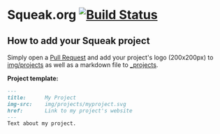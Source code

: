 # Squeak.org [![Build Status](https://travis-ci.org/HPI-SWA-Lab/squeak.org.svg?branch=master)](https://travis-ci.org/HPI-SWA-Lab/squeak.org)

## How to add your Squeak project
Simply open a [Pull Request](https://help.github.com/articles/using-pull-requests/) and add your project's logo (200x200px) to [img/projects](img/projects) as well as a markdown file to [_projects](_projects).

**Project template:**
```markdown
---
title:      My Project
img-src:    img/projects/myproject.svg
href:       Link to my project's website
---
Text about my project.
```
